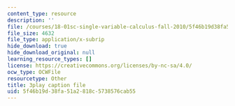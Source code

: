 ```yaml
---
content_type: resource
description: ''
file: /courses/18-01sc-single-variable-calculus-fall-2010/5f46b19d38fa51a2818c5738576cab55_HaOHUfymsuk.vtt
file_size: 4632
file_type: application/x-subrip
hide_download: true
hide_download_original: null
learning_resource_types: []
license: https://creativecommons.org/licenses/by-nc-sa/4.0/
ocw_type: OCWFile
resourcetype: Other
title: 3play caption file
uid: 5f46b19d-38fa-51a2-818c-5738576cab55
---
```

